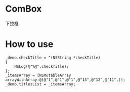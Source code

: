 ComBox
======

下拉框
  
How to use
======

    _demo.checkTitle = ^(NSString *checkTitle)
    {
        NSLog(@"%@",checkTitle);
    };
    _itemsArray = [NSMutableArray arrayWithArray:@[@"1",@"1",@"1",@"13",@"12",@"11",]];
    _demo.titlesList = _itemsArray;